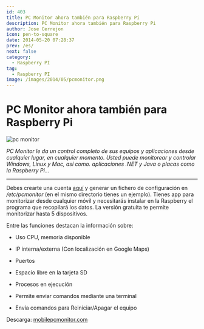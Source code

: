 ```yaml
---
id: 403
title: PC Monitor ahora también para Raspberry Pi
description: PC Monitor ahora también para Raspberry Pi
author: Jose Cerrejon
icon: pen-to-square
date: 2014-05-20 07:28:37
prev: /es/
next: false
category:
  - Raspberry PI
tag:
  - Raspberry PI
image: /images/2014/05/pcmonitor.png
---
```


# PC Monitor ahora también para Raspberry Pi

![pc monitor](/images/2014/05/pcmonitor.png)

*PC Monitor le da un control completo de sus equipos y aplicaciones desde cualquier lugar, en cualquier momento. Usted puede monitorear y controlar Windows, Linux y Mac, así como. aplicaciones .NET y Java o placas como la Raspberry Pi...*

- - -
Debes crearte una cuenta [aquí](https://www.mobilepcmonitor.com/account/register) y generar un fichero de configuración en */etc/pcmonitor* (en el mismo directorio tienes un ejemplo). Tienes app para monitorizar desde cualquier móvil y necesitarás instalar en la Raspberry el programa que recopilará los datos. La versión gratuíta te permite monitorizar hasta 5 dispositivos.

Entre las funciones destacan la información sobre:

* Uso CPU, memoria disponible

* IP interna/externa (Con localización en Google Maps)

* Puertos

* Espacio libre en la tarjeta SD

* Procesos en ejecución

* Permite enviar comandos mediante una terminal

* Envía comandos para Reiniciar/Apagar el equipo

Descarga: [mobilepcmonitor.com](http://www.mobilepcmonitor.com/downloads)